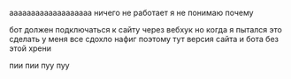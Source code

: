 ааааааааааааааааааа 
ничего не работает
я не понимаю почему

бот должен подключаться к сайту через вебхук но когда я пытался это сделать у меня все сдохло нафиг поэтому тут версия сайта и бота без этой хрени

пии пии пуу пуу
